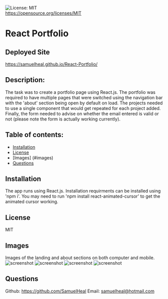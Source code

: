 ![License: MIT](https://img.shields.io/badge/License-MIT-yellow.svg)<br />https://opensource.org/licenses/MIT

# React Portfolio

## Deployed Site

https://samuelheal.github.io/React-Portfolio/

## Description:

The task was to create a portfolio page using React.js. The portfolio was required to have multiple pages that were switched using the navigation bar with the 'about' section being open by default on load. The projects needed to use a single component that would get repeated for each project added. Finally, the form needed to advise on whether the email entered is valid or not (please note the form is actually working currently).

## Table of contents:

- [Installation](#installation)
- [License](#license)
- [Images] (#images)
- [Questions](#questions)

## Installation

The app runs using React.js. Installation requirments can be installed using 'npm i'. You may need to run 'npm install react-animated-cursor' to get the animated cursor working.

## License

MIT

## Images

Images of the landing and about sections on both computer and mobile.
![screenshot](landingComp.png)
![screenshot](landingPhone.png)
![screenshot](aboutComp.png)
![screenshot](aboutPhone.png)

## Questions

Github: https://github.com/SamuelHeal
Email: samuelheal@hotmail.com
